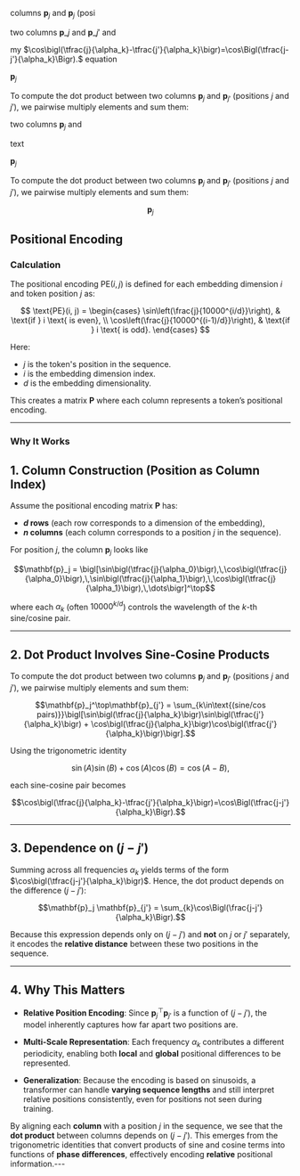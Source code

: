 columns $\mathbf{p}_j$ and $\mathbf{p}_{j}$ (posi

two columns $\mathbf{p}\_j$ and $\mathbf{p}\_{j'}$ and

my $\cos\bigl(\tfrac{j}{\alpha_k}-\tfrac{j'}{\alpha_k}\bigr)=\cos\Bigl(\tfrac{j-j'}{\alpha_k}\Bigr).$ equation


$\mathbf{p}_j$


To compute the dot product between two columns $\mathbf{p}_j$ and $\mathbf{p}_{j'}$ (positions $j$ and $j'$), we pairwise multiply elements and sum them:

two columns $\mathbf{p}_j$ and

text


$\mathbf{p}_j$


To compute the dot product between two columns $\mathbf{p}_j$ and $\mathbf{p}_{j'}$ (positions $j$ and $j'$), we pairwise multiply elements and sum them:


$$\mathbf{p}_j$$

## Positional Encoding

### Calculation
The positional encoding $\text{PE}(i, j)$ is defined for each embedding dimension $i$ and token position $j$ as:

$$
\text{PE}(i, j) =
\begin{cases}
\sin\left(\frac{j}{10000^{i/d}}\right), & \text{if } i \text{ is even}, \\
\cos\left(\frac{j}{10000^{(i-1)/d}}\right), & \text{if } i \text{ is odd}.
\end{cases}
$$

Here:
- $j$ is the token's position in the sequence.
- $i$ is the embedding dimension index.
- $d$ is the embedding dimensionality.

This creates a matrix $\mathbf{P}$ where each column represents a token’s positional encoding.

---

### Why It Works

## 1. Column Construction (Position as Column Index)

Assume the positional encoding matrix $\mathbf{P}$ has:
- **$d$ rows** (each row corresponds to a dimension of the embedding),
- **$n$ columns** (each column corresponds to a position $j$ in the sequence).

For position $j$, the column $\mathbf{p}_j$ looks like

$$\mathbf{p}_j = \bigl[\sin\bigl(\tfrac{j}{\alpha_0}\bigr),\,\cos\bigl(\tfrac{j}{\alpha_0}\bigr),\,\sin\bigl(\tfrac{j}{\alpha_1}\bigr),\,\cos\bigl(\tfrac{j}{\alpha_1}\bigr),\,\dots\bigr]^\top$$

where each $\alpha_k$ (often $10000^{k/d}$) controls the wavelength of the $k$-th sine/cosine pair.

---

## 2. Dot Product Involves Sine-Cosine Products

To compute the dot product between two columns $\mathbf{p}_j$ and $\mathbf{p}_{j'}$ (positions $j$ and $j'$), we pairwise multiply elements and sum them:

$$\mathbf{p}_j^\top\mathbf{p}_{j'} = \sum_{k\in\text{(sine/cos pairs)}}\bigl[\sin\bigl(\tfrac{j}{\alpha_k}\bigr)\sin\bigl(\tfrac{j'}{\alpha_k}\bigr) + \cos\bigl(\tfrac{j}{\alpha_k}\bigr)\cos\bigl(\tfrac{j'}{\alpha_k}\bigr)\bigr].$$

Using the trigonometric identity

$$\sin(A)\sin(B)+\cos(A)\cos(B)=\cos(A-B),$$

each sine-cosine pair becomes

$$\cos\bigl(\tfrac{j}{\alpha_k}-\tfrac{j'}{\alpha_k}\bigr)=\cos\Bigl(\tfrac{j-j'}{\alpha_k}\Bigr).$$

---

## 3. Dependence on $(j-j')$

Summing across all frequencies $\alpha_k$ yields terms of the form $\cos\bigl(\tfrac{j-j'}{\alpha_k}\bigr)$. Hence, the dot product depends on the difference $(j-j')$:

$$\mathbf{p}_j \mathbf{p}_{j'} = \sum_{k}\cos\Bigl(\frac{j-j'}{\alpha_k}\Bigr).$$

Because this expression depends only on $(j-j')$ and **not** on $j$ or $j'$ separately, it encodes the **relative distance** between these two positions in the sequence.

---

## 4. Why This Matters

- **Relative Position Encoding**: Since $\mathbf{p}_j^\top\mathbf{p}_{j'}$ is a function of $(j-j')$, the model inherently captures how far apart two positions are.

- **Multi-Scale Representation**: Each frequency $\alpha_k$ contributes a different periodicity, enabling both **local** and **global** positional differences to be represented.

- **Generalization**: Because the encoding is based on sinusoids, a transformer can handle **varying sequence lengths** and still interpret relative positions consistently, even for positions not seen during training.

By aligning each **column** with a position $j$ in the sequence, we see that the **dot product** between columns depends on $(j-j')$. This emerges from the trigonometric identities that convert products of sine and cosine terms into functions of **phase differences**, effectively encoding **relative** positional information.---
